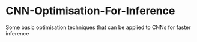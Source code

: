 # CNN-Optimisation-For-Inference
Some basic optimisation techniques that can be applied to CNNs for faster inference
